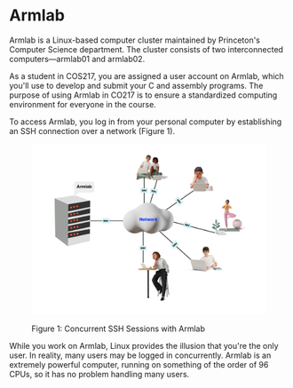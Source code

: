 # Armlab

Armlab is a Linux-based computer cluster maintained by Princeton's Computer Science department. The cluster consists of two interconnected computers—armlab01 and armlab02.

As a student in COS217, you are assigned a user account on Armlab, which you'll use to develop and submit your C and assembly programs. The purpose of using Armlab in CO217 is to ensure a standardized computing environment for everyone in the course.

To access Armlab, you log in from your personal computer by establishing an SSH connection over a network (Figure 1).



<figure><img src="../../.gitbook/assets/Group 12 (1) (1).png" alt=""><figcaption><p>Figure 1: Concurrent SSH Sessions with Armlab</p></figcaption></figure>

While you work on Armlab, Linux provides the illusion that you're the only user. In reality, many users may be logged in concurrently. Armlab is an extremely powerful computer, running on something of the order of 96 CPUs, so it has no problem handling many users.
